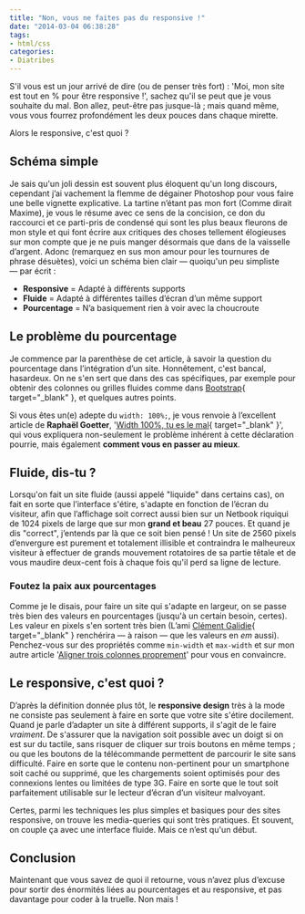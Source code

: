 ```yaml
---
title: "Non, vous ne faites pas du responsive !"
date: "2014-03-04 06:38:28"
tags:
- html/css
categories:
- Diatribes
---
```


S'il vous est un jour arrivé de dire (ou de penser très fort) : 'Moi, mon site est tout en % pour être responsive !', sachez qu'il se peut que je vous souhaite du mal. Bon allez, peut-être pas jusque-là ; mais quand même, vous vous fourrez profondément les deux pouces dans chaque mirette.

Alors le responsive, c'est quoi ?


## Schéma simple

Je sais qu'un joli dessin est souvent plus éloquent qu'un long discours, cependant j’ai vachement la flemme de dégainer Photoshop pour vous faire une belle vignette explicative. La tartine n’étant pas mon fort (Comme dirait Maxime), je vous le résume avec ce sens de la concision, ce don du raccourci et ce parti-pris de condensé qui sont les plus beaux fleurons de mon style et qui font écrire aux critiques des choses tellement élogieuses sur mon compte que je ne puis manger désormais que dans de la vaisselle d’argent. Adonc (remarquez en sus mon amour pour les tournures de phrase désuètes), voici un schéma bien clair — quoiqu'un peu simpliste — par écrit :

*   **Responsive** = Adapté à différents supports
*   **Fluide** = Adapté à différentes tailles d’écran d’un même support
*   **Pourcentage** = N’a basiquement rien à voir avec la choucroute

## Le problème du pourcentage

Je commence par la parenthèse de cet article, à savoir la question du pourcentage dans l’intégration d’un site. Honnêtement, c'est bancal, hasardeux. On ne s'en sert que dans des cas spécifiques, par exemple pour obtenir des colonnes ou grilles fluides comme dans [Bootstrap](http://getbootstrap.com/ "Bootstrap"){ target="_blank" }, et quelques autres points.

Si vous êtes un(e) adepte du `width: 100%;`, je vous renvoie à l’excellent article de **Raphaël Goetter**, '[Width 100%, tu es le mal](http://blog.goetter.fr/post/13556565063/width-100-tu-es-le-mal "La tête dans le flux !"){ target="_blank" }', qui vous expliquera non-seulement le problème inhérent à cette déclaration pourrie, mais également **comment vous en passer au mieux**.

## Fluide, dis-tu ?

Lorsqu'on fait un site fluide (aussi appelé "liquide" dans certains cas), on fait en sorte que l’interface s'étire, s'adapte en fonction de l’écran du visiteur, afin que l’affichage soit correct aussi bien sur un Netbook riquiqui de 1024 pixels de large que sur mon **grand et beau** 27 pouces. Et quand je dis "correct", j’entends par là que ce soit bien pensé ! Un site de 2560 pixels d’envergure est purement et totalement illisible et contraindra le malheureux visiteur à effectuer de grands mouvement rotatoires de sa partie têtale et de vous maudire deux-cent fois à chaque fois qu'il perd sa ligne de lecture.

### Foutez la paix aux pourcentages

Comme je le disais, pour faire un site qui s'adapte en largeur, on se passe très bien des valeurs en pourcentages (jusqu'à un certain besoin, certes). Les valeur en pixels s'en sortent très bien (L’ami [Clément Galidie](http://clement-galidie.fr/ "Clément Galidie"){ target="_blank" } renchérira — à raison — que les valeurs en _em_ aussi). Penchez-vous sur des propriétés comme `min-width` et `max-width` et sur mon autre article '[Aligner trois colonnes proprement](http://www.emmanuelbeziat.com/blog/aligner-trois-colonnes-proprement/)' pour vous en convaincre.

## Le responsive, c'est quoi ?

D’après la définition donnée plus tôt, le **responsive design** très à la mode ne consiste pas seulement à faire en sorte que votre site s'étire docilement. Quand je parle d’adapter un site à différent supports, il s'agit de le faire _vraiment_. De s'assurer que la navigation soit possible avec un doigt si on est sur du tactile, sans risquer de cliquer sur trois boutons en même temps ; ou que les boutons de la télécommande permettent de parcourir le site sans difficulté. Faire en sorte que le contenu non-pertinent pour un smartphone soit caché ou supprimé, que les chargements soient optimisés pour des connexions lentes ou limitées de type 3G. Faire en sorte que le tout soit parfaitement utilisable sur le lecteur d’écran d’un visiteur malvoyant.

Certes, parmi les techniques les plus simples et basiques pour des sites responsive, on trouve les media-queries qui sont très pratiques. Et souvent, on couple ça avec une interface fluide. Mais ce n’est qu'un début.

## Conclusion

Maintenant que vous savez de quoi il retourne, vous n’avez plus d’excuse pour sortir des énormités liées au pourcentages et au responsive, et pas davantage pour coder à la truelle. Non mais !
